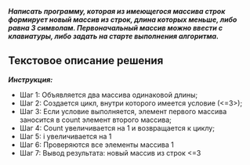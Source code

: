 ***Написать программу, которая из имеющегося массива строк формирует новый массив из строк, длина которых меньше, либо равна 3 символам. Первоначальный массив можно ввести с клавиатуры, либо задать на старте выполнения алгоритма.***


## Текстовое описание решения ##

***Инструкция:***

* Шаг 1: Объявляется два массива одинаковой длины;
* Шаг 2: Создается цикл, внутри которого имеется условие (<=3>);
* Шаг 3: Если условие выполняется, элемент первого массива заносится в count элемент второго массива;
* Шаг 4: Count увеличивается на 1 и возвращается к циклу;
* Шаг 5: i увеличивается на 1
* Шаг 6: Проверяются все элементы массива 1
* Шаг 7: Вывод результата: новый массив из строк <=3
